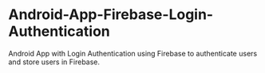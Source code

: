 # Android-App-Firebase-Login-Authentication
Android App with Login Authentication using Firebase to authenticate users and store users in Firebase. 

